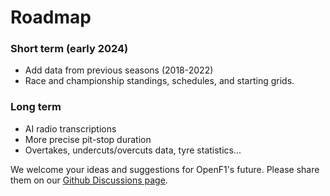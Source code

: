 # Roadmap

### Short term (early 2024)
<ul>
  <li>Add data from previous seasons (2018-2022)</li>
  <li>Race and championship standings, schedules, and starting grids.</li>
</ul>

### Long term
<ul>
  <li>AI radio transcriptions</li>
  <li>More precise pit-stop duration</li>
  <li>Overtakes, undercuts/overcuts data, tyre statistics...</li>
</ul>

We welcome your ideas and suggestions for OpenF1's future. Please share them on our <a href="https://github.com/br-g/openf1/discussions" target="_blank">Github Discussions page</a>.
